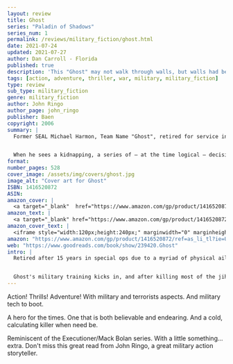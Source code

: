 ```yaml
---
layout: review
title: Ghost
series: "Paladin of Shadows"
series_num: 1
permalink: /reviews/military_fiction/ghost.html
date: 2021-07-24
updated: 2021-07-27
author: Dan Carroll - Florida
published: true
description: 'This "Ghost" may not walk through walls, but walls had better not get in his way! A new techno-thriller adventure series by a New York Times best-selling author. This is a breakout title with strong cross-category appeal.'
tags: [action, adventure, thriller, war, military, military_fiction]
type: review
sub_type: military_fiction
genre: military_fiction
author: John Ringo
author_page: john_ringo
publisher: Baen
copyright: 2006
summary: |
  Former SEAL Michael Harmon, Team Name "Ghost", retired for service injuries, is not enjoying college life. But things are about to change, if not for the better.


  When he sees a kidnapping, a series of – at the time logical – decisions leave him shot to ribbons and battling a battalion of Syrian commandos with only the help of three naked co-eds who answer to the names *Bambi*, *Thumper* and *Cotton Tail*. A fast-paced, highly-sexual, military-action thriller that ranges from a poison factory in the Mideast to the Florida Keys to Siberia, the novel will keep you guessing what twisted fate will bring next for the man once known as . . . Ghost. Keep an eye on him or . . . poof, he'll be gone.
format: 
number_pages: 528
cover_image: /assets/img/covers/ghost.jpg
image_alt: "Cover art for Ghost"
ISBN: 1416520872
ASIN: 
amazon_cover: |
  <a target="_blank"  href="https://www.amazon.com/gp/product/1416520872/ref=as_li_tl?ie=UTF8&camp=1789&creative=9325&creativeASIN=1416520872&linkCode=as2&tag=floridan21-20&linkId=6d80872ee75d780b41735fbf90178661"><img border="0" src="//ws-na.amazon-adsystem.com/widgets/q?_encoding=UTF8&MarketPlace=US&ASIN=1416520872&ServiceVersion=20070822&ID=AsinImage&WS=1&Format=_SL250_&tag=floridan21-20" ></a>
amazon_text: |
  <a target="_blank" href="https://www.amazon.com/gp/product/1416520872/ref=as_li_tl?ie=UTF8&camp=1789&creative=9325&creativeASIN=1416520872&linkCode=as2&tag=floridan21-20&linkId=5763cb72de51fd7dae56c02d7b975066">Ghost (Paladin of Shadows Book 1)</a>
amazon_cover_text: |
  <iframe style="width:120px;height:240px;" marginwidth="0" marginheight="0" scrolling="no" frameborder="0" src="//ws-na.amazon-adsystem.com/widgets/q?ServiceVersion=20070822&OneJS=1&Operation=GetAdHtml&MarketPlace=US&source=ac&ref=tf_til&ad_type=product_link&tracking_id=floridan21-20&marketplace=amazon&amp;region=US&placement=1416520872&asins=1416520872&linkId=3a5210419b53460f99ca02014d83c83d&show_border=false&link_opens_in_new_window=false&price_color=333333&title_color=0066c0&bg_color=ffffff"></iframe>
amazon: "https://www.amazon.com/gp/product/1416520872/ref=as_li_tl?ie=UTF8&tag=floridan21-20&camp=1789&creative=9325&linkCode=as2&creativeASIN=1416520872&linkId=7ffd7087fa2e65d285352f869da9c4c5"
web: "https://www.goodreads.com/book/show/239420.Ghost"
intro: |
  Retired after 15 years in special ops due to a myriad of physical ailments, Michael Harmon is having trouble fitting into his new role as a University of Georgia undergrad. Instead, Ghost (named for his uncanny ability to "blend") likes to stalk unknowing coeds and speculate on the carnal possibilities. But when a van-load of men suddenly abduct a blonde that Ghost had been following, he gives chase and follows the van to a deserted warehouse, where he uncovers a terrorist plot to kidnap and brutalize dozens of innocent American women.


  Ghost's military training kicks in, and after killing most of the jihadists within the warehouse, he tracks a truckload of sedated abductees to a 727 at an Atlanta airport and hitches a ride to Syria. In the action that ensues, Ghost unearths plots involving WMD production, rogue nukes, sexual slavery, and the assassination of world leaders – all of which culminates in a breathtaking showdown at (where else?) a strip joint in Amsterdam, in the champagne room!
---
```


Action! Thrills! Adventure! With military and terrorists aspects. And military tech to boot.

A hero for the times. One that is both believable and endearing. And a cold, calculating killer when need be.

Reminiscent of the Executioner/Mack Bolan series. With a little something... extra. Don't miss this great read from John Ringo, a great military action storyteller.
